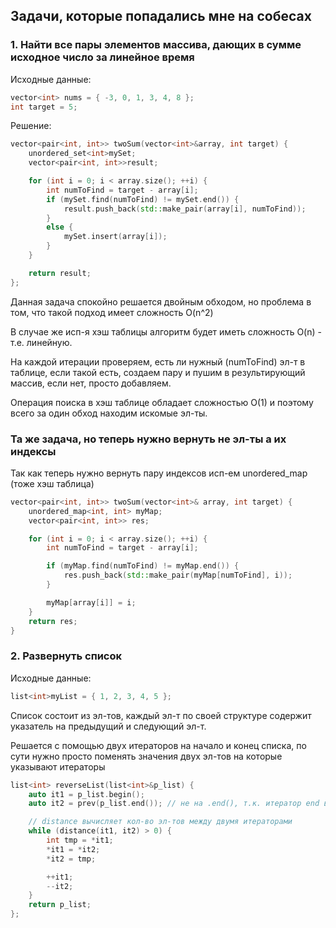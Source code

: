 ## Задачи, которые попадались мне на собесах

### 1. Найти все пары элементов массива, дающих в сумме исходное число за линейное время

Исходные данные:
```c++
vector<int> nums = { -3, 0, 1, 3, 4, 8 };
int target = 5;
```
Решение:
```c++
vector<pair<int, int>> twoSum(vector<int>&array, int target) {
    unordered_set<int>mySet;
    vector<pair<int, int>>result;

    for (int i = 0; i < array.size(); ++i) {
        int numToFind = target - array[i];
        if (mySet.find(numToFind) != mySet.end()) {
            result.push_back(std::make_pair(array[i], numToFind));
        }
        else {
            mySet.insert(array[i]);
        }
    }

    return result;
};
```

Данная задача спокойно решается двойным обходом, но проблема в том, что такой подход имеет сложность O(n^2)

В случае же исп-я хэш таблицы алгоритм будет иметь сложность O(n) - т.е. линейную.

На каждой итерации проверяем, есть ли нужный (numToFind) эл-т в таблице, если такой есть, создаем пару и пушим в результирующий массив, если нет, просто добавляем.

Операция поиска в хэш таблице обладает сложностью O(1) и поэтому всего за один обход находим искомые эл-ты.

### Та же задача, но теперь нужно вернуть не эл-ты а их индексы

Так как теперь нужно вернуть пару индексов исп-ем unordered_map (тоже хэш таблица)

```c++
vector<pair<int, int>> twoSum(vector<int>& array, int target) {
    unordered_map<int, int> myMap;
    vector<pair<int, int>> res;

    for (int i = 0; i < array.size(); ++i) {
        int numToFind = target - array[i];

        if (myMap.find(numToFind) != myMap.end()) {
            res.push_back(std::make_pair(myMap[numToFind], i));
        }

        myMap[array[i]] = i; 
    }
    return res;
}
```

### 2. Развернуть список 

Исходные данные:
```c++
list<int>myList = { 1, 2, 3, 4, 5 };
```

Список состоит из эл-тов, каждый эл-т по своей структуре содержит указатель на предыдущий и следующий эл-т.

Решается с помощью двух итераторов на начало и конец списка, по сути нужно просто поменять значения двух эл-тов на которые указывают итераторы 

```c++
list<int> reverseList(list<int>&p_list) {
    auto it1 = p_list.begin();
    auto it2 = prev(p_list.end()); // не на .end(), т.к. итератор end всегда указывает на позицию следующую за последним эл-том

    // distance вычисляет кол-во эл-тов между двумя итераторами
    while (distance(it1, it2) > 0) {
        int tmp = *it1;
        *it1 = *it2;
        *it2 = tmp;

        ++it1;
        --it2;
    }
    return p_list;
};
```

